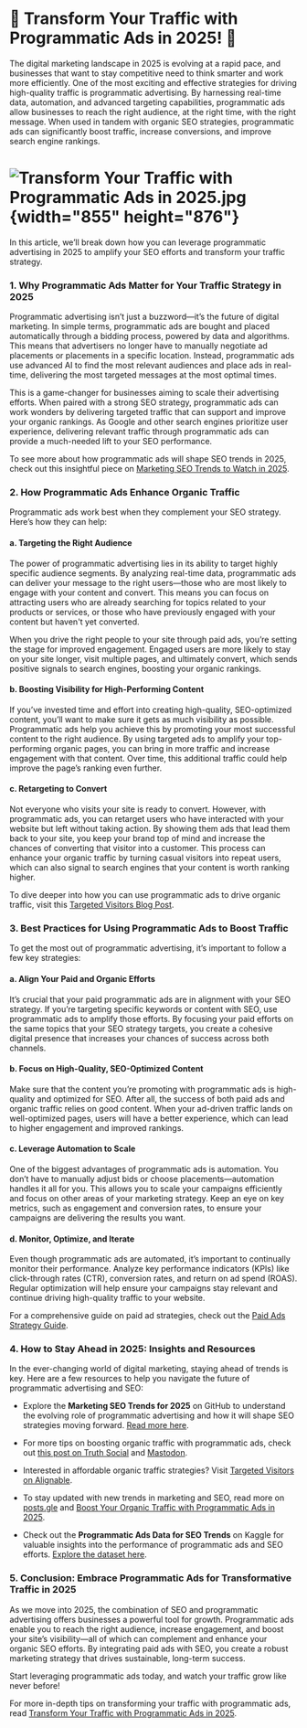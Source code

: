 # **🌟 Transform Your Traffic with Programmatic Ads in 2025! 🌟**

The digital marketing landscape in 2025 is evolving at a rapid pace, and businesses that want to stay competitive need to think smarter and work more efficiently. One of the most exciting and effective strategies for driving high-quality traffic is programmatic advertising. By harnessing real-time data, automation, and advanced targeting capabilities, programmatic ads allow businesses to reach the right audience, at the right time, with the right message. When used in tandem with organic SEO strategies, programmatic ads can significantly boost traffic, increase conversions, and improve search engine rankings. 
# ![Transform Your Traffic with Programmatic Ads in 2025.jpg](/uploads/83704a9af40ece08a0df2df950131389/Transform_Your_Traffic_with_Programmatic_Ads_in_2025.jpg){width="855" height="876"}
In this article, we’ll break down how you can leverage programmatic advertising in 2025 to amplify your SEO efforts and transform your traffic strategy.

### 1. **Why Programmatic Ads Matter for Your Traffic Strategy in 2025**

Programmatic advertising isn’t just a buzzword—it’s the future of digital marketing. In simple terms, programmatic ads are bought and placed automatically through a bidding process, powered by data and algorithms. This means that advertisers no longer have to manually negotiate ad placements or placements in a specific location. Instead, programmatic ads use advanced AI to find the most relevant audiences and place ads in real-time, delivering the most targeted messages at the most optimal times.

This is a game-changer for businesses aiming to scale their advertising efforts. When paired with a strong SEO strategy, programmatic ads can work wonders by delivering targeted traffic that can support and improve your organic rankings. As Google and other search engines prioritize user experience, delivering relevant traffic through programmatic ads can provide a much-needed lift to your SEO performance.

To see more about how programmatic ads will shape SEO trends in 2025, check out this insightful piece on [Marketing SEO Trends to Watch in 2025](https://github.com/ltcbuzy/Marketing-SEO-Trends-to-Watch-in-2025).

### 2. **How Programmatic Ads Enhance Organic Traffic**

Programmatic ads work best when they complement your SEO strategy. Here’s how they can help:

#### **a. Targeting the Right Audience**
The power of programmatic advertising lies in its ability to target highly specific audience segments. By analyzing real-time data, programmatic ads can deliver your message to the right users—those who are most likely to engage with your content and convert. This means you can focus on attracting users who are already searching for topics related to your products or services, or those who have previously engaged with your content but haven't yet converted.

When you drive the right people to your site through paid ads, you’re setting the stage for improved engagement. Engaged users are more likely to stay on your site longer, visit multiple pages, and ultimately convert, which sends positive signals to search engines, boosting your organic rankings. 

#### **b. Boosting Visibility for High-Performing Content**
If you’ve invested time and effort into creating high-quality, SEO-optimized content, you’ll want to make sure it gets as much visibility as possible. Programmatic ads help you achieve this by promoting your most successful content to the right audience. By using targeted ads to amplify your top-performing organic pages, you can bring in more traffic and increase engagement with that content. Over time, this additional traffic could help improve the page’s ranking even further.

#### **c. Retargeting to Convert**
Not everyone who visits your site is ready to convert. However, with programmatic ads, you can retarget users who have interacted with your website but left without taking action. By showing them ads that lead them back to your site, you keep your brand top of mind and increase the chances of converting that visitor into a customer. This process can enhance your organic traffic by turning casual visitors into repeat users, which can also signal to search engines that your content is worth ranking higher.

To dive deeper into how you can use programmatic ads to drive organic traffic, visit this [Targeted Visitors Blog Post](https://targeted.business.blog/2025/01/16/programmatic-ads-your-path-to-enhanced-organic-traffic-in-2025/).

### 3. **Best Practices for Using Programmatic Ads to Boost Traffic**

To get the most out of programmatic advertising, it’s important to follow a few key strategies:

#### **a. Align Your Paid and Organic Efforts**
It’s crucial that your paid programmatic ads are in alignment with your SEO strategy. If you’re targeting specific keywords or content with SEO, use programmatic ads to amplify those efforts. By focusing your paid efforts on the same topics that your SEO strategy targets, you create a cohesive digital presence that increases your chances of success across both channels.

#### **b. Focus on High-Quality, SEO-Optimized Content**
Make sure that the content you’re promoting with programmatic ads is high-quality and optimized for SEO. After all, the success of both paid ads and organic traffic relies on good content. When your ad-driven traffic lands on well-optimized pages, users will have a better experience, which can lead to higher engagement and improved rankings.

#### **c. Leverage Automation to Scale**
One of the biggest advantages of programmatic ads is automation. You don’t have to manually adjust bids or choose placements—automation handles it all for you. This allows you to scale your campaigns efficiently and focus on other areas of your marketing strategy. Keep an eye on key metrics, such as engagement and conversion rates, to ensure your campaigns are delivering the results you want.

#### **d. Monitor, Optimize, and Iterate**
Even though programmatic ads are automated, it’s important to continually monitor their performance. Analyze key performance indicators (KPIs) like click-through rates (CTR), conversion rates, and return on ad spend (ROAS). Regular optimization will help ensure your campaigns stay relevant and continue driving high-quality traffic to your website.

For a comprehensive guide on paid ad strategies, check out the [Paid Ads Strategy Guide](https://targetedwebtraffic.page.tl/Paid-Ads-Strategy.htm).

### 4. **How to Stay Ahead in 2025: Insights and Resources**

In the ever-changing world of digital marketing, staying ahead of trends is key. Here are a few resources to help you navigate the future of programmatic advertising and SEO:

- Explore the **Marketing SEO Trends for 2025** on GitHub to understand the evolving role of programmatic advertising and how it will shape SEO strategies moving forward. [Read more here](https://github.com/ltcbuzy/Marketing-SEO-Trends-to-Watch-in-2025).
  
- For more tips on boosting organic traffic with programmatic ads, check out [this post on Truth Social](https://truthsocial.com/@TargetedVisitors/posts/113839700926339676) and [Mastodon](https://mastodon.social/@TargetedVisitors/113839700299227742).
  
- Interested in affordable organic traffic strategies? Visit [Targeted Visitors on Alignable](https://www.alignable.com/shorewood-wi/targeted-visitors-2/affordable-organic-traffic-to-boost-your-online-presence).

- To stay updated with new trends in marketing and SEO, read more on [posts.gle](https://posts.gle/hsWQx5) and [Boost Your Organic Traffic with Programmatic Ads in 2025](https://target4.odoo.com/blog/our-blog-1/boost-your-organic-traffic-with-programmatic-ads-in-2025-41).

- Check out the **Programmatic Ads Data for SEO Trends** on Kaggle for valuable insights into the performance of programmatic ads and SEO efforts. [Explore the dataset here](https://www.kaggle.com/datasets/ltcbuz/marketing-and-seo-trends-to-watch-in-2025/data).

### 5. **Conclusion: Embrace Programmatic Ads for Transformative Traffic in 2025**

As we move into 2025, the combination of SEO and programmatic advertising offers businesses a powerful tool for growth. Programmatic ads enable you to reach the right audience, increase engagement, and boost your site’s visibility—all of which can complement and enhance your organic SEO efforts. By integrating paid ads with SEO, you create a robust marketing strategy that drives sustainable, long-term success.

Start leveraging programmatic ads today, and watch your traffic grow like never before!

For more in-depth tips on transforming your traffic with programmatic ads, read [Transform Your Traffic with Programmatic Ads in 2025](https://gitlab.com/targeted-visitors/transform-your-traffic-with-programmatic-ads-in-2025/).